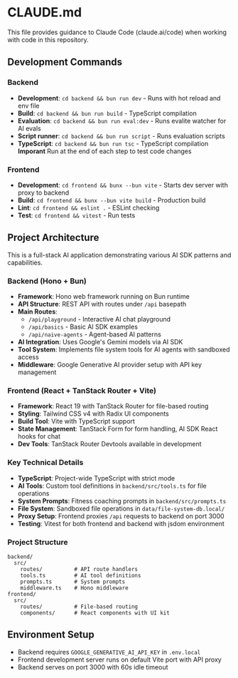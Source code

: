 # CLAUDE.md

This file provides guidance to Claude Code (claude.ai/code) when working with code in this repository.

## Development Commands

### Backend
- **Development**: `cd backend && bun run dev` - Runs with hot reload and env file
- **Build**: `cd backend && bun run build` - TypeScript compilation
- **Evaluation**: `cd backend && bun run eval:dev` - Runs evalite watcher for AI evals
- **Script runner**: `cd backend && bun run script` - Runs evaluation scripts
- **TypeScript**: `cd backend && bun run tsc` - TypeScript compilation **Imporant** Run at the end of each step to test code changes

### Frontend
- **Development**: `cd frontend && bunx --bun vite` - Starts dev server with proxy to backend
- **Build**: `cd frontend && bunx --bun vite build` - Production build
- **Lint**: `cd frontend && eslint .` - ESLint checking
- **Test**: `cd frontend && vitest` - Run tests

## Project Architecture

This is a full-stack AI application demonstrating various AI SDK patterns and capabilities.

### Backend (Hono + Bun)
- **Framework**: Hono web framework running on Bun runtime
- **API Structure**: REST API with routes under `/api` basepath
- **Main Routes**:
  - `/api/playground` - Interactive AI chat playground
  - `/api/basics` - Basic AI SDK examples
  - `/api/naive-agents` - Agent-based AI patterns
- **AI Integration**: Uses Google's Gemini models via AI SDK
- **Tool System**: Implements file system tools for AI agents with sandboxed access
- **Middleware**: Google Generative AI provider setup with API key management

### Frontend (React + TanStack Router + Vite)
- **Framework**: React 19 with TanStack Router for file-based routing
- **Styling**: Tailwind CSS v4 with Radix UI components
- **Build Tool**: Vite with TypeScript support
- **State Management**: TanStack Form for form handling, AI SDK React hooks for chat
- **Dev Tools**: TanStack Router Devtools available in development

### Key Technical Details
- **TypeScript**: Project-wide TypeScript with strict mode
- **AI Tools**: Custom tool definitions in `backend/src/tools.ts` for file operations
- **System Prompts**: Fitness coaching prompts in `backend/src/prompts.ts`
- **File System**: Sandboxed file operations in `data/file-system-db.local/`
- **Proxy Setup**: Frontend proxies `/api` requests to backend on port 3000
- **Testing**: Vitest for both frontend and backend with jsdom environment

### Project Structure
```
backend/
  src/
    routes/          # API route handlers
    tools.ts         # AI tool definitions
    prompts.ts       # System prompts
    middleware.ts    # Hono middleware
frontend/
  src/
    routes/          # File-based routing
    components/      # React components with UI kit
```

## Environment Setup
- Backend requires `GOOGLE_GENERATIVE_AI_API_KEY` in `.env.local`
- Frontend development server runs on default Vite port with API proxy
- Backend serves on port 3000 with 60s idle timeout